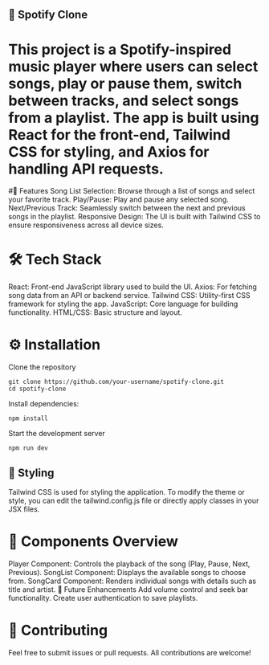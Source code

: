 ## 🎵 Spotify Clone
# This project is a Spotify-inspired music player where users can select songs, play or pause them, switch between tracks, and select songs from a playlist. The app is built using React for the front-end, Tailwind CSS for styling, and Axios for handling API requests.

#🚀 Features
Song List Selection: Browse through a list of songs and select your favorite track.
Play/Pause: Play and pause any selected song.
Next/Previous Track: Seamlessly switch between the next and previous songs in the playlist.
Responsive Design: The UI is built with Tailwind CSS to ensure responsiveness across all device sizes.
# 🛠️ Tech Stack
React: Front-end JavaScript library used to build the UI.
Axios: For fetching song data from an API or backend service.
Tailwind CSS: Utility-first CSS framework for styling the app.
JavaScript: Core language for building functionality.
HTML/CSS: Basic structure and layout.

# ⚙️ Installation
Clone the repository

```
git clone https://github.com/your-username/spotify-clone.git
cd spotify-clone
```

 Install dependencies:
```
npm install
```

 Start the development server
 ```
npm run dev
```


## 🎨 Styling
Tailwind CSS is used for styling the application. To modify the theme or style, you can edit the tailwind.config.js file or directly apply classes in your JSX files.

# 🧩 Components Overview
Player Component: Controls the playback of the song (Play, Pause, Next, Previous).
SongList Component: Displays the available songs to choose from.
SongCard Component: Renders individual songs with details such as title and artist.
🚀 Future Enhancements
Add volume control and seek bar functionality.
Create user authentication to save playlists.

# 🤝 Contributing
Feel free to submit issues or pull requests. All contributions are welcome!
